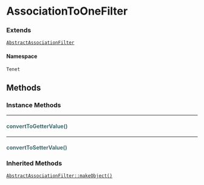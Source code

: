 # AssociationToOneFilter



### Extends

[`AbstractAssociationFilter`](AbstractAssociationFilter.md)

#### Namespace

`Tenet`


## Methods

### Instance Methods
<hr />

#### <span style="color:#3e6a6e;">convertToGetterValue()</span>


<hr />

#### <span style="color:#3e6a6e;">convertToSetterValue()</span>




### Inherited Methods

[`AbstractAssociationFilter::makeObject()`](AbstractAssociationFilter.md#makeobject) 

